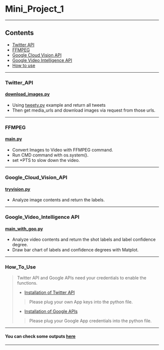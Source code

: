 Mini_Project_1
========
****
## Contents
- [Twitter API](#1)
- [FFMPEG](#ffmpeg)
- [Google Cloud Vision API](#vision)
- [Google Video Intelligence API](#video)
- [How to use](#use)
****
### <h3 id="1">Twitter_API</h3>
#### [download_images.py](https://github.com/Zoe3542188/EC601/blob/master/Mini_Program_1/PROJECT1/download_images.py)
  - Using [tweety.py](https://github.com/tweepy/tweepy) example and return all tweets </br>
  - Then get media_urls and download images via request from those urls.</br>
****
### <h3 id="ffmpeg">FFMPEG</h3>
#### [main.py](https://github.com/Zoe3542188/EC601/blob/master/Mini_Program_1/PROJECT1/main.py)
  - Convert Images to Video with FFMPEG command.</br>
  - Run CMD command with os.system().</br>
  - set \*PTS to slow down the video.</br>
****  
### <h3 id="vision">Google_Cloud_Vision_API</h3>
#### [tryvision.py](https://github.com/Zoe3542188/EC601/blob/master/Mini_Program_1/PROJECT1/tryvision.py)
  - Analyze image contents and return the labels. 
****  
### <h3 id="video">Google_Video_Intelligence API</h3>
#### [main_with_goo.py](https://github.com/Zoe3542188/EC601/blob/master/Mini_Program_1/PROJECT1/main_with_goo.py)
  - Analyze video contents and return the shot labels and label confidence degree.
  - Draw bar chart of labels and confidence degrees with Matplot.
****
### <h3 id="use">How_To_Use</h3>
>Twitter API and Google APIs need your credentials to enable the functions.
>- [Installation of Twitter API](https://github.com/tweepy/tweepy/blob/master/README.md)</br>
>> Please plug your own App keys into the python file.</br>
>- [Installation of Google APIs](https://cloud.google.com/video-intelligence/docs/libraries#client-libraries-install-python)</br>
>> Please plug your Google App credentials into the python file.</br>
****
#### You can check some outputs [here](https://github.com/Zoe3542188/EC601/tree/master/Mini_Program_1/PROJECT1/Output)
****
